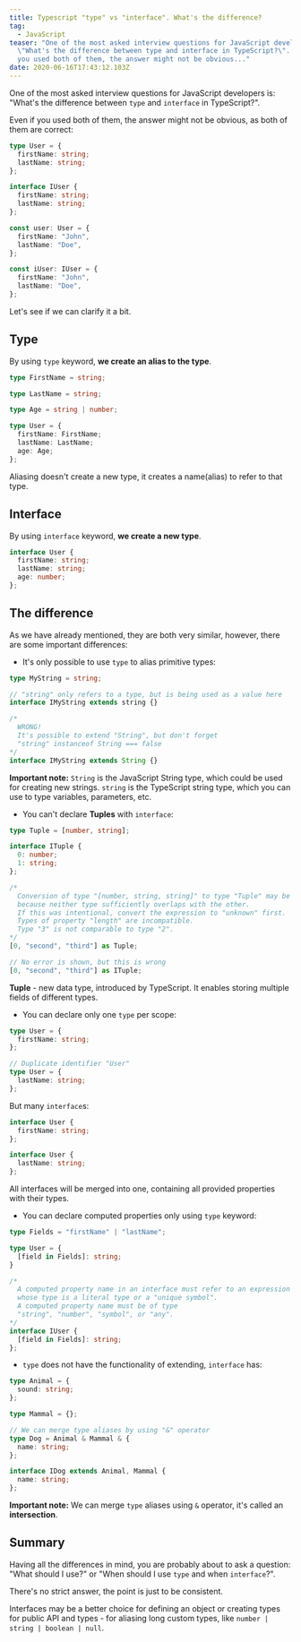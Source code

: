```yaml
---
title: Typescript "type" vs "interface". What's the difference?
tag:
  - JavaScript
teaser: "One of the most asked interview questions for JavaScript developers is:
  \"What's the difference between type and interface in TypeScript?\". Even if
  you used both of them, the answer might not be obvious..."
date: 2020-06-16T17:43:12.103Z
---
```

One of the most asked interview questions for JavaScript developers is: "What's the difference between `type` and `interface` in TypeScript?".

Even if you used both of them, the answer might not be obvious, as both of them are correct:

```typescript
type User = {
  firstName: string;
  lastName: string;
};

interface IUser {
  firstName: string;
  lastName: string;
};

const user: User = {
  firstName: "John",
  lastName: "Doe",
};

const iUser: IUser = {
  firstName: "John",
  lastName: "Doe",
};
```

Let's see if we can clarify it a bit.

## Type

By using `type` keyword, **we create an alias to the type**.

```typescript
type FirstName = string;

type LastName = string;

type Age = string | number;

type User = {
  firstName: FirstName;
  lastName: LastName;
  age: Age;
};
```

Aliasing doesn't create a new type, it creates a name(alias) to refer to that type.

## Interface

By using `interface` keyword, **we create a new type**.

```typescript
interface User {
  firstName: string;
  lastName: string;
  age: number;
};
```

## The difference

As we have already mentioned, they are both very similar, however, there are some important differences:

* It's only possible to use `type` to alias primitive types:

```typescript
type MyString = string;

// "string" only refers to a type, but is being used as a value here
interface IMyString extends string {}

/* 
  WRONG!
  It's possible to extend "String", but don't forget
  "string" instanceof String === false
*/
interface IMyString extends String {}
```

**Important note:** `String` is the JavaScript String type, which could be used for creating new strings. `string` is the TypeScript string type, which you can use to type variables, parameters, etc.

* You can't declare **Tuples** with `interface`:

```typescript
type Tuple = [number, string];

interface ITuple {
  0: number;
  1: string;
};

/*
  Conversion of type "[number, string, string]" to type "Tuple" may be a mistake 
  because neither type sufficiently overlaps with the other. 
  If this was intentional, convert the expression to "unknown" first.
  Types of property "length" are incompatible.
  Type "3" is not comparable to type "2".
*/
[0, "second", "third"] as Tuple;

// No error is shown, but this is wrong 
[0, "second", "third"] as ITuple;
```

**Tuple** - new data type, introduced by TypeScript. It enables storing multiple fields of different types.

* You can declare only one `type` per scope:

```typescript
type User = {
  firstName: string;
};

// Duplicate identifier "User"
type User = {
  lastName: string;
};
```

But many `interface`s:

```typescript
interface User {
  firstName: string;
};

interface User {
  lastName: string;
};
```

All interfaces will be merged into one, containing all provided properties with their types.

* You can declare computed properties only using `type` keyword:

```typescript
type Fields = "firstName" | "lastName";

type User = {
  [field in Fields]: string;
}

/*
  A computed property name in an interface must refer to an expression 
  whose type is a literal type or a "unique symbol".
  A computed property name must be of type 
  "string", "number", "symbol", or "any".
*/
interface IUser {
  [field in Fields]: string;
};
```

* `type` does not have the functionality of extending, `interface` has:

```typescript
type Animal = {
  sound: string;
};

type Mammal = {};

// We can merge type aliases by using "&" operator
type Dog = Animal & Mammal & {
  name: string;
};

interface IDog extends Animal, Mammal {
  name: string;
};
```

**Important note:** We can merge `type` aliases using `&` operator, it's called an **intersection**.

## Summary

Having all the differences in mind, you are probably about to ask a question: "What should I use?" or "When should I use `type` and when `interface`?".

There's no strict answer, the point is just to be consistent.

Interfaces may be a better choice for defining an object or creating types for public API and types - for aliasing long custom types, like `number | string | boolean | null`.